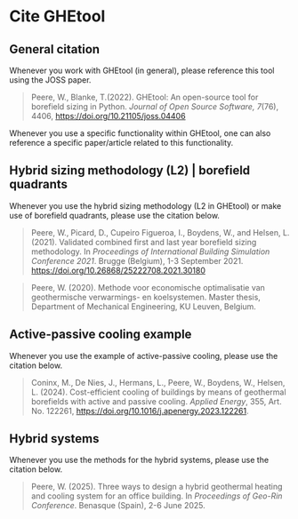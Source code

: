 # Cite GHEtool

## General citation
Whenever you work with GHEtool (in general), please reference this tool using the JOSS paper.

> Peere, W., Blanke, T.(2022). GHEtool: An open-source tool for borefield sizing in Python. _Journal of Open Source Software, 7_(76), 4406, https://doi.org/10.21105/joss.04406


Whenever you use a specific functionality within GHEtool, one can also reference a specific paper/article related to this functionality.

## Hybrid sizing methodology (L2) | borefield quadrants
Whenever you use the hybrid sizing methodology (L2 in GHEtool) or make use of borefield quadrants, please use the citation below.

> Peere, W., Picard, D., Cupeiro Figueroa, I., Boydens, W., and Helsen, L. (2021). Validated combined first and last year borefield sizing methodology. In _Proceedings of International Building Simulation Conference 2021_. Brugge (Belgium), 1-3 September 2021. https://doi.org/10.26868/25222708.2021.30180

> Peere, W. (2020). Methode voor economische optimalisatie van geothermische verwarmings- en koelsystemen. Master thesis, Department of Mechanical Engineering, KU Leuven, Belgium.

## Active-passive cooling example
Whenever you use the example of active-passive cooling, please use the citation below.

> Coninx, M., De Nies, J., Hermans, L., Peere, W., Boydens, W., Helsen, L. (2024). Cost-efficient cooling of buildings by means of geothermal borefields with active and passive cooling. _Applied Energy_, 355, Art. No. 122261, https://doi.org/10.1016/j.apenergy.2023.122261.

## Hybrid systems
Whenever you use the methods for the hybrid systems, please use the citation below.

> Peere, W. (2025). Three ways to design a hybrid geothermal heating and cooling system for an office building. In _Proceedings of Geo-Rin Conference_. Benasque (Spain), 2-6 June 2025.

